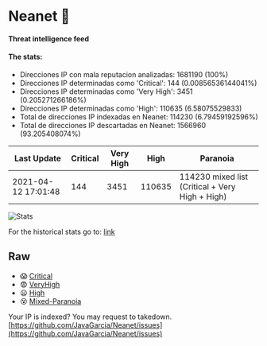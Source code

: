 # Neanet :hocho:
#### Threat intelligence feed
#### The stats:

- Direcciones IP con mala reputacion analizadas: 1681190 (100%)
- Direcciones IP determinadas como 'Critical':  144 (0.00856536144041%)
- Direcciones IP determinadas como 'Very High':  3451 (0.205271266186%)
- Direcciones IP determinadas como 'High':  110635 (6.58075529833)
- Total de direcciones IP indexadas en Neanet:  114230 (6.79459192596%)
- Total de direcciones IP descartadas en Neanet:  1566960 (93.205408074%)

| Last Update | Critical | Very High | High | Paranoia |
| --- | --- | --- | --- | --- |
| 2021-04-12 17:01:48 | 144 | 3451 | 110635 | 114230 mixed list (Critical + Very High + High)|

![Stats](https://docs.google.com/spreadsheets/d/e/2PACX-1vSnaNMIXVabIpDJjufMlzH7poXnshF3mgd8Is1g9ytUEzVsP5my4Trn8f-xkoLLQ38xpL3HtmUexLo6/pubchart?oid=501124687&format=image)

For the historical stats go to: [link](/stats.csv)
## Raw
- :scream: [Critical](https://raw.githubusercontent.com/JavaGarcia/Neanet/master/blacklists/neanet_critical.txt)
- :fearful: [VeryHigh](https://raw.githubusercontent.com/JavaGarcia/Neanet/master/blacklists/neanet_veryHigh.txtt)
- :frowning: [High](https://raw.githubusercontent.com/JavaGarcia/Neanet/master/blacklists/neanet_high.txt)
- :dizzy_face: [Mixed-Paranoia](https://raw.githubusercontent.com/JavaGarcia/Neanet/master/blacklists/neanet_all.txt)


Your IP is indexed? You may request to takedown. [https://github.com/JavaGarcia/Neanet/issues](https://github.com/JavaGarcia/Neanet/issues)







































































































































































































































































































































































































































































































































































































































































































































































































































































































































































































































































































































































































































































































































































































































































































































































































































































































































































































































































































































































































































































































































































































































































































































































































































































































































































































































































































































































































































































































































































































































































































































































































































































































































































































































































































































































































































































































































































































































































































































































































































































































































































































































































































































































































































































































































































































































































































































































































































































































































































































































































































































































































































































































































































































































































































































































































































































































































































